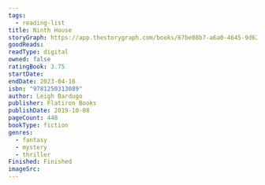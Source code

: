 ```yaml
---
tags:
  - reading-list
title: Ninth House
storyGraph: https://app.thestorygraph.com/books/67be08b7-a6a0-4645-9d62-0b49e9d4be33
goodReads:
readType: digital
owned: false
ratingBook: 3.75
startDate:
endDate: 2023-04-16
isbn: "9781250313089"
author: Leigh Bardugo
publisher: Flatiron Books
publishDate: 2019-10-08
pageCount: 448
bookType: fiction
genres:
  - fantasy
  - mystery
  - thriller
Finished: Finished
imageSrc:
---
```

